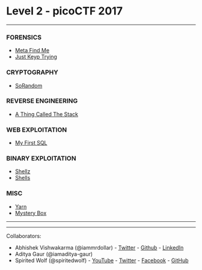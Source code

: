 # Level 2 - picoCTF 2017

___

### FORENSICS

- [Meta Find Me](./Forensics/Meta%20Find%20Me.md)
- [Just Keyp Trying](./Forensics/Just%20Keyp%20Trying.md)


### CRYPTOGRAPHY

 - [SoRandom](./CRYPTOGRAPHY/SoRandom.md)


### REVERSE ENGINEERING

 - [A Thing Called The Stack](./Reverse%20Enginnering/A_Thing_Called_The_Stack.md)


### WEB EXPLOITATION

 - [My First SQL](./WEB_EXPLOITATION/My_first_SQL.md)

### BINARY EXPLOITATION

 - [Shellz](./BINARY%20EXPLOITATION/shellz.md)
 - [Shells](./BINARY%20EXPLOITATION/shells.md)

### MISC

 - [Yarn](./MISC/Yarn.md)
 - [Mystery Box](./MISC/Mystery_Box.md)


___
___

Collaborators:

 - Abhishek Vishwakarma (@iammrdollar) - [Twitter](https://twitter.com/iammrdollar) - [Github](https://github.com/iammrdollar) - [LinkedIn](https://www.linkedin.com/in/iammrdollar)
 - Aditya Gaur (@iamaditya-gaur)
 - Spirited Wolf (@spiritedwolf) - [YouTube](https://www.youtube.com/c/Pentestingwithspirit) - [Twitter](https://twitter.com/Pwsecspirit) - [Facebook](https://www.facebook.com/pentestingwithspirit/) - [GitHub](github.com/spiritedwolf)

